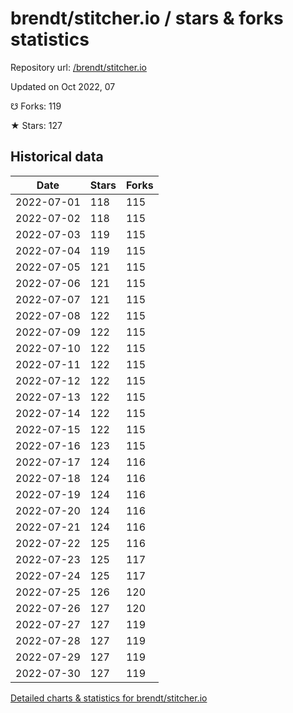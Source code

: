 # brendt/stitcher.io / stars & forks statistics

Repository url: [/brendt/stitcher.io](https://github.com/brendt/stitcher.io)

Updated on Oct 2022, 07

☋ Forks: 119

★ Stars: 127

## Historical data
| Date | Stars | Forks |
|------|-------|-------|
| 2022-07-01 | 118 | 115 | 
| 2022-07-02 | 118 | 115 | 
| 2022-07-03 | 119 | 115 | 
| 2022-07-04 | 119 | 115 | 
| 2022-07-05 | 121 | 115 | 
| 2022-07-06 | 121 | 115 | 
| 2022-07-07 | 121 | 115 | 
| 2022-07-08 | 122 | 115 | 
| 2022-07-09 | 122 | 115 | 
| 2022-07-10 | 122 | 115 | 
| 2022-07-11 | 122 | 115 | 
| 2022-07-12 | 122 | 115 | 
| 2022-07-13 | 122 | 115 | 
| 2022-07-14 | 122 | 115 | 
| 2022-07-15 | 122 | 115 | 
| 2022-07-16 | 123 | 115 | 
| 2022-07-17 | 124 | 116 | 
| 2022-07-18 | 124 | 116 | 
| 2022-07-19 | 124 | 116 | 
| 2022-07-20 | 124 | 116 | 
| 2022-07-21 | 124 | 116 | 
| 2022-07-22 | 125 | 116 | 
| 2022-07-23 | 125 | 117 | 
| 2022-07-24 | 125 | 117 | 
| 2022-07-25 | 126 | 120 | 
| 2022-07-26 | 127 | 120 | 
| 2022-07-27 | 127 | 119 | 
| 2022-07-28 | 127 | 119 | 
| 2022-07-29 | 127 | 119 | 
| 2022-07-30 | 127 | 119 | 


[Detailed charts & statistics for brendt/stitcher.io](https://reviewgithub.com/rep/brendt/stitcher.io)
